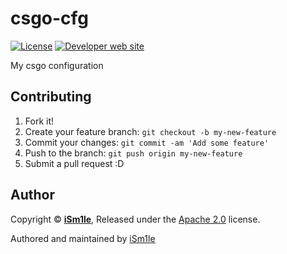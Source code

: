 # csgo-cfg
[![License](https://img.shields.io/badge/License-apache--2.0-green.svg?longCache=true&style=flat-square)](https://github.com/iSm1le/csgo-cfg/blob/master/LICENSE)
[![Developer web site](https://img.shields.io/badge/Developer%20site-xaked.com-blue.svg?longCache=true&style=flat-square)](https://xaked.com/)

My csgo configuration

## Contributing

1. Fork it!
2. Create your feature branch: `git checkout -b my-new-feature`
3. Commit your changes: `git commit -am 'Add some feature'`
4. Push to the branch: `git push origin my-new-feature`
5. Submit a pull request :D

## Author

Copyright © **[iSm1le](https://github.com/iSm1le/)**, Released under the [Apache 2.0](https://github.com/iSm1le/csgo-cfg/blob/master/LICENSE) license.

Authored and maintained by [iSm1le](https://github.com/iSm1le)
